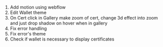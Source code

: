 1. Add motion using webflow
2. Edit Wallet theme
3. On Cert click in Gallery make zoom of cert, change 3d effect into zoom and just drop shadow on hover when in gallery
4. Fix error handling
5. Fix error's theme
6. Check if wallet is necessary to display certificates
